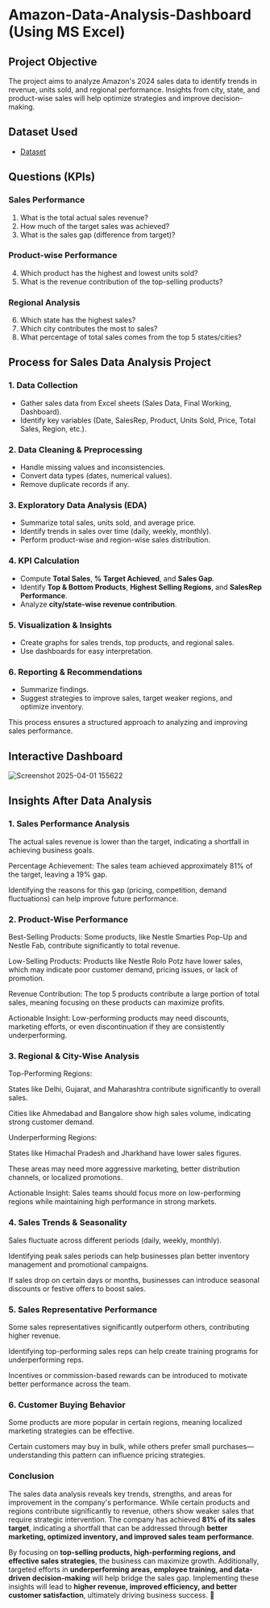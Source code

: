 # Amazon-Data-Analysis-Dashboard (Using MS Excel)
## Project Objective
The project aims to analyze Amazon's 2024 sales data to identify trends in revenue, units sold, and regional performance. Insights from city, state, and product-wise sales will help optimize strategies and improve decision-making.
## Dataset Used
- <a href=https://github.com/Ksjanardan/Amazon-Data-Analysis-Dashboard/blob/main/Sales%20Data.xlsx>Dataset</a>
## Questions (KPIs)
### **Sales Performance**  
1. What is the total actual sales revenue?  
2. How much of the target sales was achieved?  
3. What is the sales gap (difference from target)?  

### **Product-wise Performance**  
4. Which product has the highest and lowest units sold?  
5. What is the revenue contribution of the top-selling products?  

### **Regional Analysis**  
6. Which state has the highest sales?  
7. Which city contributes the most to sales?  
8. What percentage of total sales comes from the top 5 states/cities?  

## **Process for Sales Data Analysis Project**  

### **1. Data Collection**  
- Gather sales data from Excel sheets (Sales Data, Final Working, Dashboard).  
- Identify key variables (Date, SalesRep, Product, Units Sold, Price, Total Sales, Region, etc.).  

### **2. Data Cleaning & Preprocessing**  
- Handle missing values and inconsistencies.  
- Convert data types (dates, numerical values).  
- Remove duplicate records if any.  

### **3. Exploratory Data Analysis (EDA)**  
- Summarize total sales, units sold, and average price.  
- Identify trends in sales over time (daily, weekly, monthly).  
- Perform product-wise and region-wise sales distribution.  

### **4. KPI Calculation**  
- Compute **Total Sales**, **% Target Achieved**, and **Sales Gap**.  
- Identify **Top & Bottom Products**, **Highest Selling Regions**, and **SalesRep Performance**.  
- Analyze **city/state-wise revenue contribution**.  

### **5. Visualization & Insights**  
- Create graphs for sales trends, top products, and regional sales.  
- Use dashboards for easy interpretation.  

### **6. Reporting & Recommendations**  
- Summarize findings.  
- Suggest strategies to improve sales, target weaker regions, and optimize inventory.  

This process ensures a structured approach to analyzing and improving sales performance.
##  Interactive Dashboard
![Screenshot 2025-04-01 155622](https://github.com/user-attachments/assets/f9bef931-cc2d-425c-b638-cefff2397935)

## Insights After Data Analysis
### 1. Sales Performance Analysis
The actual sales revenue is lower than the target, indicating a shortfall in achieving business goals.

Percentage Achievement: The sales team achieved approximately 81% of the target, leaving a 19% gap.

Identifying the reasons for this gap (pricing, competition, demand fluctuations) can help improve future performance.

### 2. Product-Wise Performance
Best-Selling Products: Some products, like Nestle Smarties Pop-Up and Nestle Fab, contribute significantly to total revenue.

Low-Selling Products: Products like Nestle Rolo Potz have lower sales, which may indicate poor customer demand, pricing issues, or lack of promotion.

Revenue Contribution: The top 5 products contribute a large portion of total sales, meaning focusing on these products can maximize profits.

Actionable Insight: Low-performing products may need discounts, marketing efforts, or even discontinuation if they are consistently underperforming.

### 3. Regional & City-Wise Analysis
Top-Performing Regions:

States like Delhi, Gujarat, and Maharashtra contribute significantly to overall sales.

Cities like Ahmedabad and Bangalore show high sales volume, indicating strong customer demand.

Underperforming Regions:

States like Himachal Pradesh and Jharkhand have lower sales figures.

These areas may need more aggressive marketing, better distribution channels, or localized promotions.

Actionable Insight: Sales teams should focus more on low-performing regions while maintaining high performance in strong markets.

### 4. Sales Trends & Seasonality
Sales fluctuate across different periods (daily, weekly, monthly).

Identifying peak sales periods can help businesses plan better inventory management and promotional campaigns.

If sales drop on certain days or months, businesses can introduce seasonal discounts or festive offers to boost sales.

### 5. Sales Representative Performance
Some sales representatives significantly outperform others, contributing higher revenue.

Identifying top-performing sales reps can help create training programs for underperforming reps.

Incentives or commission-based rewards can be introduced to motivate better performance across the team.

### 6. Customer Buying Behavior
Some products are more popular in certain regions, meaning localized marketing strategies can be effective.

Certain customers may buy in bulk, while others prefer small purchases—understanding this pattern can influence pricing strategies.

### **Conclusion**  

The sales data analysis reveals key trends, strengths, and areas for improvement in the company's performance. While certain products and regions contribute significantly to revenue, others show weaker sales that require strategic intervention. The company has achieved **81% of its sales target**, indicating a shortfall that can be addressed through **better marketing, optimized inventory, and improved sales team performance**.  

By focusing on **top-selling products, high-performing regions, and effective sales strategies**, the business can maximize growth. Additionally, targeted efforts in **underperforming areas, employee training, and data-driven decision-making** will help bridge the sales gap. Implementing these insights will lead to **higher revenue, improved efficiency, and better customer satisfaction**, ultimately driving business success. 🚀
